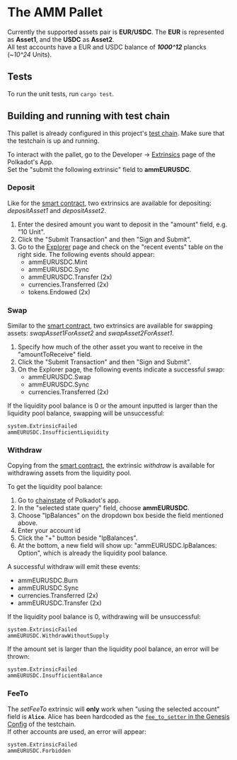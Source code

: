 # The AMM Pallet
 
Currently the supported assets pair is **EUR/USDC**. The **EUR** is represented as **Asset1**, and the **USDC** as **Asset2**.  
All test accounts have a EUR and USDC balance of **_1000^12_** plancks (~_10^24_ Units).

## Tests
To run the unit tests, run `cargo test`.

## Building and running with test chain
This pallet is already configured in this project's [test chain](../testchain). Make sure that the testchain is up and running.

To interact with the pallet, go to the Developer -> [Extrinsics](https://polkadot.js.org/apps/#/extrinsics) page of the Polkadot's App.   
Set the "submit the following extrinsic" field to **ammEURUSDC**.


### Deposit
Like for the [smart contract](https://pendulum.gitbook.io/pendulum-docs/get-started/playground-ui/interacting-with-the-amm#deposit), two extrinsics are available for depositing: _depositAsset1_ and _depositAsset2_.
1. Enter the desired amount you want to deposit in the "amount" field, e.g. "10 Unit".
2. Click the "Submit Transaction" and then "Sign and Submit".
3. Go to the [Explorer](https://polkadot.js.org/apps/#/explorer) page and check on the "recent events" table on the right side. The following events should appear:
   - ammEURUSDC.Mint
   - ammEURUSDC.Sync
   - ammEURUSDC.Transfer (2x)
   - currencies.Transferred (2x)
   - tokens.Endowed (2x)

### Swap
Similar to the [smart contract](https://pendulum.gitbook.io/pendulum-docs/get-started/playground-ui/interacting-with-the-amm#swap), two extrinsics are available for swapping assets: _swapAsset1ForAsset2_ and _swapAsset2ForAsset1_.  

1. Specify how much of the other asset you want to receive in the "amountToReceive" field.
2. Click the "Submit Transaction" and then "Sign and Submit".
3. On the Explorer page, the following events indicate a successful swap:
   - ammEURUSDC.Swap 
   - ammEURUSDC.Sync 
   - currencies.Transferred (2x)

If the liquidity pool balance is 0 or the amount inputted is larger than the liquidity pool balance, swapping will be unsuccessful:
```
system.ExtrinsicFailed
ammEURUSDC.InsufficientLiquidity
```

### Withdraw
Copying from the [smart contract](https://pendulum.gitbook.io/pendulum-docs/get-started/playground-ui/interacting-with-the-amm#withdraw), the extrinsic _withdraw_ is available for withdrawing assets from the liquidity pool.

To get the liquidity pool balance:
1. Go to [chainstate](https://polkadot.js.org/apps/#/chainstate) of Polkadot's app.
2. In the "selected state query" field, choose **ammEURUSDC**. 
3. Choose "lpBalances" on the dropdown box beside the field mentioned above.
4. Enter your account id
5. Click the "+" button beside "lpBalances".
6. At the bottom, a new field will show up: "ammEURUSDC.lpBalances: Option<u128>", which is already the liquidity pool balance.

A successful withdraw will emit these events:
- ammEURUSDC.Burn 
- ammEURUSDC.Sync 
- currencies.Transferred (2x)
- ammEURUSDC.Transfer (2x)

If the liquidity pool balance is 0, withdrawing will be unsuccessful:
```
system.ExtrinsicFailed
ammEURUSDC.WithdrawWithoutSupply
```

If the amount set is larger than the liquidity pool balance, an error will be thrown:
```
system.ExtrinsicFailed
ammEURUSDC.InsufficientBalance
```

### FeeTo
The _setFeeTo_ extrinsic will **only** work when "using the selected account" field is **`Alice`**. Alice has been hardcoded as the [`fee_to_setter` in the Genesis Config](https://github.com/pendulum-chain/pendulum-amm/blob/629131197c3b94304a100199b476bba0f87cd516/testchain/node/src/chain_spec.rs#L181) of the testchain.  
If other accounts are used, an error will appear:
```
system.ExtrinsicFailed
ammEURUSDC.Forbidden
```
